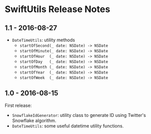 SwiftUtils Release Notes
========================

1.1 - 2016-08-27
----------------

- `DateTimeUtils`: utility methods
  - `startOfSecond(_ date: NSDate) -> NSDate`
  - `startOfMinute(_ date: NSDate) -> NSDate`
  - `startOfHour  (_ date: NSDate) -> NSDate`
  - `startOfDay   (_ date: NSDate) -> NSDate`
  - `startOfMonth (_ date: NSDate) -> NSDate`
  - `startOfYear  (_ date: NSDate) -> NSDate`
  - `startOfWeek  (_ date: NSDate) -> NSDate`


1.0 - 2016-08-15
----------------

First release:
- `SnowflakeIdGenerator`: utility class to generate ID using Twitter's Snowflake algorithm.
- `DateTimeUtils`: some useful datetime utility functions.
